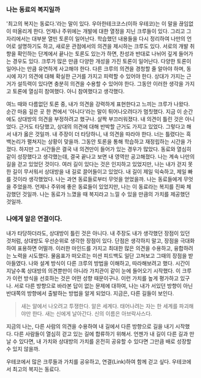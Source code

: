 ### 나는 동료의 복지일까

'최고의 복지는 동료다.'라는 말이 있다. 우아한테크코스(이하 우테코)는 이 말을 끊임없이 떠올리게 한다.
언제나 주위에는 개발에 대한 열정을 지닌 크루들이 있다. 그리고 그 자리에서는 대부분 열띤 토론이 일어난다.
학습했던 내용들을 다시 정리하여 나만의 언어로 설명하기도 하고, 새로운 관점에서의 의견을 제시하는 크루도 있다.
서로의 개발 취향을 확인하는 단계에서 끝나는 토론도 있는가 하면, 찬성과 반대로 나뉘어 깊게 들어가는 경우도 있다.
크루가 많은 만큼 다양한 개성을 가진 토론이 일어난다. 다양한 토론이 일어나는 만큼 유연하게 사고해야 한다.
다른 크루의 의견을 경청할 줄 알아야 하며, 동시에 자기 의견에 대해 확실한 근거를 가지고 피력할 수 있어야 한다.
상대가 가지는 근거가 설득력이 있다면 충분히 의견을 수용할 수 있어야 한다.
그동안 이러한 생각을 가지고 토론에 열심히 참여했다. 아니 참여했다고 생각했다.

여느 때와 다름없던 토론 중, 내가 의견을 강력하게 표현한다고 느끼는 크루가 나왔다. 순간 마음 깊은 곳 한 켠에서 '아니다'라는 말이 튀어나오려다가 멈칫했다.
지금 이 순간에도 상대방의 의견을 부정하려고 했구나. 살짝 부끄러워졌다.
내 의견이 틀린 것은 아니었다. 근거도 타당했고, 상대의 의견에 대해 반박할 근거도 가지고 있었다.
그렇다고 해서 내가 옳은 것일까. 내 주장이 더 타당하니, 내 의견을 따라야 한다. 너는 틀렸다는 흑백논리가 펼쳐지는 상황이 맞을까.
그동안 토론을 통해 학습하고 재정립하는 시간을 가졌다. 하지만 그 시간들은 결국 내 의견만이 들어가 있는 경우가 많았다. 
동료와 열심히 같이 성장했다고 생각했는데, 결국 끝나고 보면 내 영역만 공고해졌다. 나는 계속 나만의 길을 걷고 있었던 것이다.
여러 길이 있다는 것은 인지하고 있었지만, 나는 내가 걷지 못한 길이 무서워서 상대방을 내 길로 끌어들이고 있었다. 내 길이 제일 익숙하고, 제일 빠를 것이라 생각했었다.
나는 과연 동료들로부터 무엇을 얻었을까. 나는 동료들에게 무엇을 주었을까. 언제나 주위에 좋은 동료들이 있었지만, 나는 이 동료라는 복지를 진짜 체감했던 것일까.
나는 동료가 느꼈을 때 복지라고 느낄 수 있을 만큼의 가치를 제공했던 것일까.

### 나에게 알은 연결이다.
내가 타당하더라도, 상대방이 틀린 것은 아니다. 내 주장도 내가 생각했던 장점이 있던 것처럼, 상대방도 우선순위로 생각한 장점이 있다.
단점은 생각하지 말고, 장점을 극대화하여 표용하면 어떨까.
이러한 마인드를 가지고 최대한 많은 의견을 수용하고, 융합하려는 노력을 시도했다.
물음표가 떠오르는 미션 피드백도 일단 고쳐보고 그때의 장점을 받아들였다. 나와 설계 방식이 다른 크루의 방법을 이해하고, 따라해보려고 했다.
시간이 지날수록 상대방의 의견뿐만이 아니라 가치관이 같이 눈에 들어오기 시작했다. 이 크루가 이런 방식을 선호하는 것은 어떤 성향 때문이구나. 이런 가치를 높게 평가하고 있구나.
서로 다른 방향으로 바라본 답이 없는 문제에 대하여, 나는 내가 서있던 방향이 아닌 반대쪽의 방향에서 출발하는 방법을 알게 되었다.
지금은, 다른 길들이 보인다.

> 새는 알에서 나오려고 투쟁한다. 알은 세계다. 태어나려는 자는 한 세계를 파괴해야만 한다. 새는 신에게 날아간다. 신의 이름은 아브락사스다.

지금의 나는, 다른 사람의 의견을 수용하여 내 길에서 다른 방향으로 길을 내기 시작했다. 다른 사람들이 열심히 걷고 있는 길에 합류하기 위해서.
언젠가 내 길이 다른 길과 만날 수 있다면, 내 가치와 상대방의 가치를 온전히 공유할 수 있다면 그만큼 배로 성장할 수 있지 않을까.

우테코에서 많은 크루들과 가치를 공유하고, 연결(Link)하여 함께 걷고 싶다.
우테코에서 최고의 복지는 동료다.